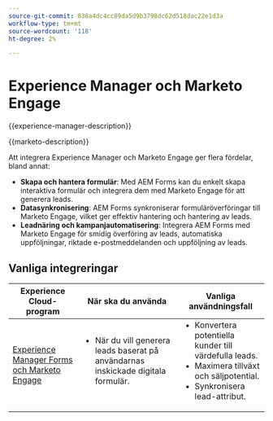 ```yaml
---
source-git-commit: 838a4dc4cc89da5d9b3798dc62d518dac22e1d3a
workflow-type: tm+mt
source-wordcount: '118'
ht-degree: 2%

---
```



# Experience Manager och Marketo Engage

{{experience-manager-description}}

{{marketo-description}}

Att integrera Experience Manager och Marketo Engage ger flera fördelar, bland annat:

+ **Skapa och hantera formulär**: Med AEM Forms kan du enkelt skapa interaktiva formulär och integrera dem med Marketo Engage för att generera leads.
+ **Datasynkronisering**: AEM Forms synkroniserar formuläröverföringar till Marketo Engage, vilket ger effektiv hantering och hantering av leads.
+ **Leadnäring och kampanjautomatisering**: Integrera AEM Forms med Marketo Engage för smidig överföring av leads, automatiska uppföljningar, riktade e-postmeddelanden och uppföljning av leads.

## Vanliga integreringar

<table>
    <thead>
        <tr>
            <th>Experience Cloud-program</th>
            <th>När ska du använda</th>
            <th>Vanliga användningsfall</th>
        </tr>
    </thead>
    <tbody>
        <tr>
            <td><a href="https://experienceleague.adobe.com/docs/experience-manager-learn/forms/aem-forms-with-marketo/part1.html?lang=sv-SE" target="_blank" rel="noreferrer">Experience Manager Forms och Marketo Engage</a></td>
            <td>
                <ul style="margin-top: 0;">
                    <li>När du vill generera leads baserat på användarnas inskickade digitala formulär.</li>
                </ul>
            </td>
            <td>
                <ul style="margin-top: 0;">
                  <li>Konvertera potentiella kunder till värdefulla leads.</li>                  
                  <li>Maximera tillväxt och säljpotential.</li>
                  <li>Synkronisera lead-attribut.</li>
                </ul>
            </td>
        </tr>        
    </tbody>          
</table>
